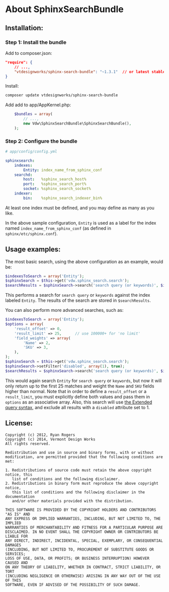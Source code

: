 About SphinxSearchBundle
========================


Installation:
-------------

### Step 1: Install the bundle

Add to composer.json:
``` json
"require": {
    // ...,
    "vtdesignworks/sphinx-search-bundle": "~1.3.1"  // or latest stable
}
```

Install:
``` bash
composer update vtdesignworks/sphinx-search-bundle
```

Add add to app/AppKernel.php:
``` php
    $bundles = array(
        // ...,
        new Vdw\SphinxSearchBundle\SphinxSearchBundle(),
    );
```

### Step 2: Configure the bundle

``` yaml
# app/config/config.yml

sphinxsearch:
    indexes:
        Entity: index_name_from_sphinx_conf
    searchd:
        host:   %sphinx_search_host%
        port:   %sphinx_search_port%
        socket: %sphinx_search_socket%
    indexer:
        bin:    %sphinx_search_indexer_bin%
```

At least one index must be defined, and you may define as many as you like.

In the above sample configuration, `Entity` is used as a label for the index named `index_name_from_sphinx_conf` (as defined in `sphinx/etc/sphinx.conf`).


Usage examples:
---------------

The most basic search, using the above configuration as an example, would be:

``` php
$indexesToSearch = array('Entity');
$sphinxSearch = $this->get('vdw.sphinx_search.search');
$searchResults = $sphinxSearch->search('search query (or keywords)', $indexesToSearch);
```

This performs a search for `search query` or `keywords` against the index labeled `Entity`.  The results of the search are stored in `$searchResults`.

You can also perform more advanced searches, such as:

``` php
$indexesToSearch = array('Entity');
$options = array(
    'result_offset' => 0,
    'result_limit' => 25,      // use 100000+ for 'no limit'
    'field_weights' => array(
        'Name' => 2,
        'SKU' => 3,
    ),
);
$sphinxSearch = $this->get('vdw.sphinx_search.search');
$sphinxSearch->setFilter('disabled', array(1), true);
$searchResults = $sphinxSearch->search('search query (or keywords)', $indexesToSearch, $options);
```

This would again search `Entity` for `search query` or `keywords`, but now it will only return up to the first 25 matches and weight the `Name` and `SKU` fields higher than normal.  Note that in order to define a `result_offset` or a `result_limit`, you must explicitly define both values and pass them in `options` as an associative array.  Also, this search will use [the Extended query syntax](http://sphinxsearch.com/docs/current.html#extended-syntax), and exclude all results with a `disabled` attribute set to 1.


License:
--------
```
Copyright (c) 2012, Ryan Rogers
Copyright (c) 2014, Vermont Design Works
All rights reserved.

Redistribution and use in source and binary forms, with or without
modification, are permitted provided that the following conditions are met:

1. Redistributions of source code must retain the above copyright notice, this
   list of conditions and the following disclaimer.
2. Redistributions in binary form must reproduce the above copyright notice,
   this list of conditions and the following disclaimer in the documentation
   and/or other materials provided with the distribution.

THIS SOFTWARE IS PROVIDED BY THE COPYRIGHT HOLDERS AND CONTRIBUTORS "AS IS" AND
ANY EXPRESS OR IMPLIED WARRANTIES, INCLUDING, BUT NOT LIMITED TO, THE IMPLIED
WARRANTIES OF MERCHANTABILITY AND FITNESS FOR A PARTICULAR PURPOSE ARE
DISCLAIMED. IN NO EVENT SHALL THE COPYRIGHT OWNER OR CONTRIBUTORS BE LIABLE FOR
ANY DIRECT, INDIRECT, INCIDENTAL, SPECIAL, EXEMPLARY, OR CONSEQUENTIAL DAMAGES
(INCLUDING, BUT NOT LIMITED TO, PROCUREMENT OF SUBSTITUTE GOODS OR SERVICES;
LOSS OF USE, DATA, OR PROFITS; OR BUSINESS INTERRUPTION) HOWEVER CAUSED AND
ON ANY THEORY OF LIABILITY, WHETHER IN CONTRACT, STRICT LIABILITY, OR TORT
(INCLUDING NEGLIGENCE OR OTHERWISE) ARISING IN ANY WAY OUT OF THE USE OF THIS
SOFTWARE, EVEN IF ADVISED OF THE POSSIBILITY OF SUCH DAMAGE.
```
